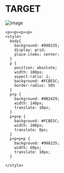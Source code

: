 # TARGET

![image](https://github.com/gaschneider/cssbattle/assets/16023844/8d50b86b-6d48-45c2-920a-b0480be66f68)

```
<p><p><p><p>
<style>
  body{
    background: #998235;
    display: grid;
    place-items: center;
  }
  p {
    position: absolute;
    width: 180px;
    aspect-ratio: 1;
    background: #FCBE5C;
    border-radius: 50%
  }
  p+p {
    background: #0B2429;
    width: 140px;
    translate: 10px;
  }
  p+p+p {
    background: #FCBE5C;
    width: 100px;
    translate: 0px;
  }
  p+p+p+p {
    background: #998235;
    width: 60px;
    translate: 10px;
  }
  
</style>
```
